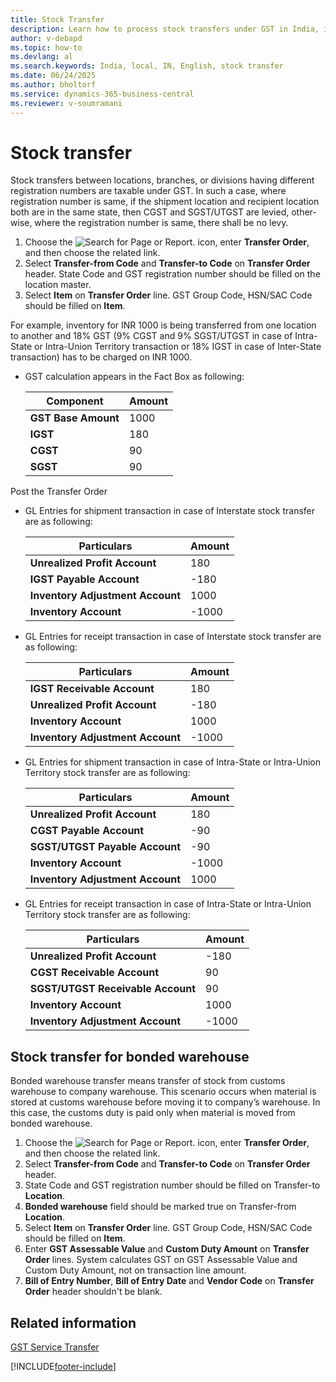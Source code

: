 ```yaml
---
title: Stock Transfer
description: Learn how to process stock transfers under GST in India, including steps for transfer orders, GST calculation, and handling bonded warehouse scenarios.
author: v-debapd
ms.topic: how-to
ms.devlang: al
ms.search.keywords: India, local, IN, English, stock transfer
ms.date: 06/24/2025
ms.author: bholtorf
ms.service: dynamics-365-business-central
ms.reviewer: v-soumramani
---
```


# Stock transfer

Stock transfers between locations, branches, or divisions having different registration numbers are taxable under GST. In such a case, where registration number is same, if the shipment location and recipient location both are in the same state, then CGST and SGST/UTGST are levied, other-wise, where the registration number is same, there shall be no levy.

1. Choose the ![Search for Page or Report.](image/search_small.png "Search for Page or Report icon") icon, enter **Transfer Order**, and then choose the related link. 
1. Select **Transfer-from Code** and **Transfer-to Code** on **Transfer Order** header.  State Code and GST registration number should be filled on the location master.
1. Select **Item** on **Transfer Order** line. GST Group Code, HSN/SAC Code should be filled on **Item**.

For example, inventory for INR 1000 is being transferred from one location to another and 18% GST (9% CGST and 9% SGST/UTGST in case of Intra-State or Intra-Union Territory transaction or 18% IGST in case of Inter-State transaction) has to be charged on INR 1000.

- GST calculation appears in the Fact Box as following:

    |Component|Amount|
    |----------------------------------|---------------------------------------|  
    |**GST Base Amount**|1000|  
    |**IGST**|180|
    |**CGST**|90|
    |**SGST**|90|

Post the Transfer Order

- GL Entries for shipment transaction in case of Interstate stock transfer are as following:

    |Particulars|Amount|
    |----------------------------------|---------------------------------------|  
    |**Unrealized Profit Account**|180|
    |**IGST Payable Account**|-180|
    |**Inventory Adjustment Account**|1000|
    |**Inventory Account**|-1000|

- GL Entries for receipt transaction in case of Interstate stock transfer are as following:

    |Particulars|Amount|
    |----------------------------------|---------------------------------------|  
    |**IGST Receivable Account**|180|  
    |**Unrealized Profit Account**|-180|  
    |**Inventory Account**|1000|
    |**Inventory Adjustment Account**|-1000|

- GL Entries for shipment transaction in case of Intra-State or Intra-Union Territory stock transfer are as following:

    |Particulars|Amount|
    |----------------------------------|---------------------------------------|  
    |**Unrealized Profit Account**|180|  
    |**CGST Payable Account**|-90|
    |**SGST/UTGST Payable Account**|-90|  
    |**Inventory Account**|-1000|
    |**Inventory Adjustment Account**|1000|

- GL Entries for receipt transaction in case of Intra-State or Intra-Union Territory stock transfer are as following:

    |Particulars|Amount|
    |----------------------------------|---------------------------------------|  
    |**Unrealized Profit Account**|-180|  
    |**CGST Receivable Account**|90|
    |**SGST/UTGST Receivable Account**|90|  
    |**Inventory Account**|1000| 
    |**Inventory Adjustment Account**|-1000|

## Stock transfer for bonded warehouse

Bonded warehouse transfer means transfer of stock from customs warehouse to company warehouse. This scenario occurs when material is stored at customs warehouse before moving it to company’s warehouse. In this case, the customs duty is paid only when material is moved from bonded warehouse.

1. Choose the ![Search for Page or Report.](image/search_small.png "Search for Page or Report icon") icon, enter **Transfer Order**, and then choose the related link. 
1. Select **Transfer-from Code** and **Transfer-to Code** on **Transfer Order** header. 
1. State Code and GST registration number should be filled on Transfer-to **Location**.
1. **Bonded warehouse** field should be marked true on Transfer-from **Location**.
1. Select **Item** on **Transfer Order** line. GST Group Code, HSN/SAC Code should be filled on **Item**.
1. Enter **GST Assessable Value** and **Custom Duty Amount** on **Transfer Order** lines. System calculates GST on GST Assessable Value and Custom Duty Amount, not on transaction line amount.
1. **Bill of Entry Number**, **Bill of Entry Date** and **Vendor Code** on **Transfer Order** header shouldn't be blank.

## Related information

[GST Service Transfer](GST-Service-Transfer.md)

[!INCLUDE[footer-include](../../includes/footer-banner.md)]
